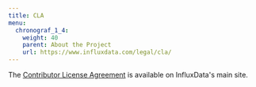 ```yaml
---
title: CLA
menu:
  chronograf_1_4:
    weight: 40
    parent: About the Project
    url: https://www.influxdata.com/legal/cla/
---
```


The [Contributor License Agreement](https://www.influxdata.com/legal/cla/) is available on InfluxData's main site.
